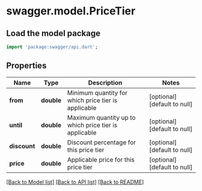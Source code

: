 # swagger.model.PriceTier

## Load the model package
```dart
import 'package:swagger/api.dart';
```

## Properties
Name | Type | Description | Notes
------------ | ------------- | ------------- | -------------
**from** | **double** | Minimum quantity for which price tier is applicable | [optional] [default to null]
**until** | **double** | Maximum quantity up to which price tier is applicable | [optional] [default to null]
**discount** | **double** | Discount percentage for this price tier | [optional] [default to null]
**price** | **double** | Applicable price for this price tier | [optional] [default to null]

[[Back to Model list]](../README.md#documentation-for-models) [[Back to API list]](../README.md#documentation-for-api-endpoints) [[Back to README]](../README.md)


